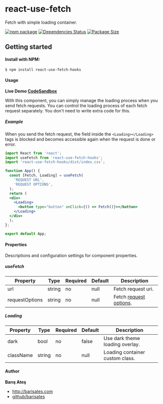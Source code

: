 # react-use-fetch
Fetch with simple loading container.

[![npm package][npm-image]][npm-url]
[![Dependencies Status][david-image]][david-url]
[![Package Size][bundlephobia-image]][bundlephobia-url]

## Getting started

#### Install with NPM:

```
$ npm install react-use-fetch-hooks
```

#### Usage

**Live Demo [CodeSandbox](https://codesandbox.io/s/react-use-fetch-uw68y "CodeSandbox")**

With this component, you can simply manage the loading process when you send fetch requests. You can control the loading process of each fetch request separately. You don't need to write extra code for this.

##### Example

When you send the fetch request, the field inside the ```<Loading></Loading>``` tags is blocked and becomes accessible again when the request is done or error.

```jsx
import React from 'react';
import useFetch from 'react-use-fetch-hooks';
import 'react-use-fetch-hooks/dist/index.css';

function App() {
  const [Fetch, Loading] = useFetch(
    'REQUEST URL',
    'REQUEST OPTIONS',
  );
  return (
  <div>
    <Loading>
      <button type="button" onClick={() => Fetch()}></button>
    </Loading>
  </div>
  );
};

export default App;
```

#### Properties

Descriptions and configuration settings for component properties.

##### useFetch

| Property | Type | Required | Default | Description |
|--------------------------|---------------------|----------|---------|-------------------------------------------------------------------------------------------------------------------------------------------------------------------------------------------------|
| url | string | no | null | Fetch request uri. |
| requestOptions | string | no | null | Fetch [request options](https://github.github.io/fetch/#options "request options"). |


##### Loading

| Property | Type | Required | Default | Description |
|--------------------------|---------------------|----------|---------|-------------------------------------------------------------------------------------------------------------------------------------------------------------------------------------------------|
| dark | bool | no | false | Use dark theme loading overlay. |
| className | string | no | null | Loading container custom class. |


#### Author

**Barış Ateş**
 - http://barisates.com
 - [github/barisates](https://github.com/barisates "github/barisates")

[npm-image]:https://img.shields.io/npm/v/react-use-fetch-hooks.svg
[npm-url]:https://www.npmjs.com/package/react-use-fetch-hooks
[david-image]:https://david-dm.org/barisates/react-use-fetch-hooks.svg
[david-url]:https://david-dm.org/barisates/react-use-fetch-hooks
[bundlephobia-image]:https://badgen.net/bundlephobia/minzip/react-use-fetch-hooks
[bundlephobia-url]:https://bundlephobia.com/result?p=react-use-fetch-hooks
